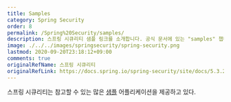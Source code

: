 ```yaml
---
title: Samples
category: Spring Security
order: 8
permalink: /Spring%20Security/samples/
description: 스프링 시큐리티 샘플 링크를 소개합니다. 공식 문서에 있는 "samples" 챕터를 한글로 번역한 문서입니다.
image: ./../../images/springsecurity/spring-security.png
lastmod: 2020-09-20T23:18:12+09:00
comments: true
originalRefName: 스프링 시큐리티
originalRefLink: https://docs.spring.io/spring-security/site/docs/5.3.2.RELEASE/reference/html5/#samples
---
```


스프링 시큐리티는 참고할 수 있는 많은 [샘플](https://github.com/spring-projects/spring-security/tree/5.3.2.RELEASE/samples) 어플리케이션을 제공하고 있다.

